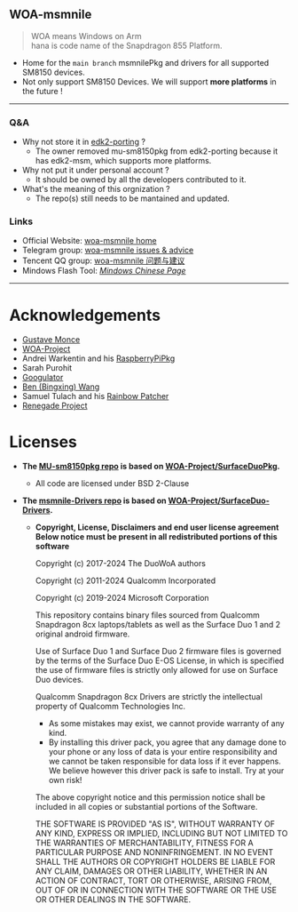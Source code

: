 <!--

**Here are some ideas to get you started:**

🙋‍♀️ A short introduction - what is your organization all about?
🌈 Contribution guidelines - how can the community get involved?
👩‍💻 Useful resources - where can the community find your docs? Is there anything else the community should know?
🍿 Fun facts - what does your team eat for breakfast?
🧙 Remember, you can do mighty things with the power of [Markdown](https://docs.github.com/github/writing-on-github/getting-started-with-writing-and-formatting-on-github/basic-writing-and-formatting-syntax)
-->

## WOA-msmnile
> WOA means Windows on Arm  
> hana is code name of the Snapdragon 855 Platform.
  - Home for the `main branch` msmnilePkg and drivers for all supported SM8150 devices.
  - Not only support SM8150 Devices. We will support **more platforms** in the future !

___
### Q&A
  - Why not store it in [edk2-porting](https://github.com/edk2-porting) ?
    - The owner removed mu-sm8150pkg from edk2-porting because it has edk2-msm, which supports more platforms.
  - Why not put it under personal account ?
    - It should be owned by all the developers contributed to it.
  - What's the meaning of this orgnization ?
    - The repo(s) still needs to be mantained and updated.

### Links
  - Official Website: [woa-msmnile home](https://woa-msmnile.github.io/)
  - Telegram group: [woa-msmnile issues & advice](https://t.me/woa_msmnile_issues)
  - Tencent QQ group: [woa-msmnile 问题与建议](https://qm.qq.com/cgi-bin/qm/qr?k=r2Gb_eHElZq0T7Rczf4rnEMsMdX6gbvF&jump_from=webapi&authKey=L4/pvGXcxQQddJpzUoa3qEh6P4n/fbF88oPKuPh4L0EFIEj5cY1k06i2w78gA5m5)
  - Mindows Flash Tool: *[Mindows Chinese Page](http://mindows.cn/)*
  
___
# Acknowledgements
  - [Gustave Monce](https://github.com/gus33000)
  - [WOA-Project](https://github.com/WOA-Project)
  - Andrei Warkentin and his [RaspberryPiPkg](https://github.com/andreiw/RaspberryPiPkg)
  - Sarah Purohit
  - [Googulator](https://github.com/Googulator/)
  - [Ben (Bingxing) Wang](https://github.com/imbushuo/)
  - Samuel Tulach and his [Rainbow Patcher](https://github.com/SamuelTulach/rainbow)
  - [Renegade Project](https://github.com/edk2-porting)

# Licenses
 - __The [MU-sm8150pkg repo](https://github.com/woa-msmnile/mu-sm8150pkg) is based on [WOA-Project/SurfaceDuoPkg](https://github.com/WOA-Project/SurfaceDuoPkg/).__
   - All code are licensed under BSD 2-Clause
 - __The [msmnile-Drivers repo](https://github.com/woa-msmnile/msmnile-Drivers) is based on [WOA-Project/SurfaceDuo-Drivers](https://github.com/WOA-Project/SurfaceDuo-Drivers).__  
 
   - __Copyright, License, Disclaimers and end user license agreement__
      **Below notice must be present in all redistributed portions of this software**

      Copyright (c) 2017-2024 The DuoWoA authors
     
      Copyright (c) 2011-2024 Qualcomm Incorporated
      
      Copyright (c) 2019-2024 Microsoft Corporation
      
      
      This repository contains binary files sourced from Qualcomm Snapdragon 8cx
      laptops/tablets as well as the Surface Duo 1 and 2 original android firmware.
      
      
      Use of Surface Duo 1 and Surface Duo 2 firmware files is governed by the terms
      of the Surface Duo E-OS License, in which is specified the use of firmware files
      is strictly only allowed for use on Surface Duo devices.
      
      
      Qualcomm Snapdragon 8cx Drivers are strictly the intellectual property of
      Qualcomm Technologies Inc.
      
      
      - As some mistakes may exist, we cannot provide warranty of any kind.
      - By installing this driver pack, you agree that any damage done to your
      phone or any loss of data is your entire responsibility and we cannot be
      taken responsible for data loss if it ever happens. We believe however
      this driver pack is safe to install. Try at your own risk!
      
      
      The above copyright notice and this permission notice shall be included in all
      copies or substantial portions of the Software.
      
      
      THE SOFTWARE IS PROVIDED "AS IS", WITHOUT WARRANTY OF ANY KIND, EXPRESS OR
      IMPLIED, INCLUDING BUT NOT LIMITED TO THE WARRANTIES OF MERCHANTABILITY,
      FITNESS FOR A PARTICULAR PURPOSE AND NONINFRINGEMENT. IN NO EVENT SHALL THE
      AUTHORS OR COPYRIGHT HOLDERS BE LIABLE FOR ANY CLAIM, DAMAGES OR OTHER
      LIABILITY, WHETHER IN AN ACTION OF CONTRACT, TORT OR OTHERWISE, ARISING FROM,
      OUT OF OR IN CONNECTION WITH THE SOFTWARE OR THE USE OR OTHER DEALINGS IN THE
      SOFTWARE.
